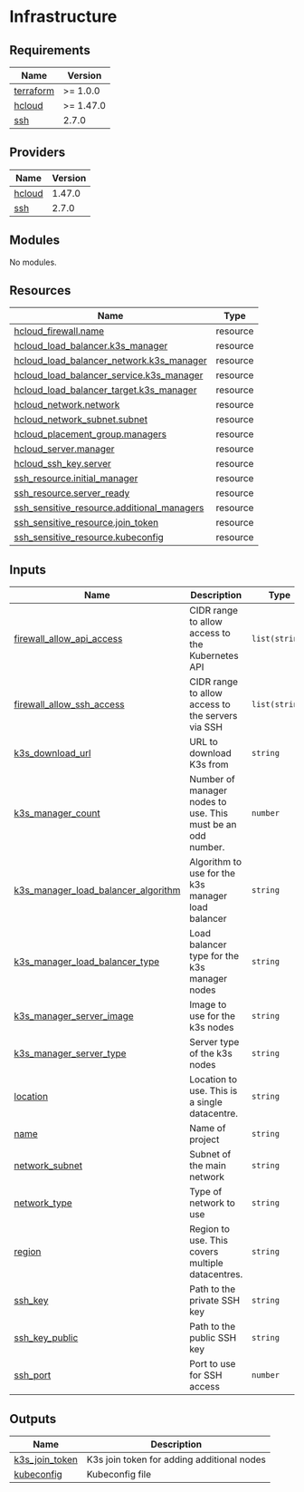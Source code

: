 # Infrastructure

<!-- BEGIN_TF_DOCS -->
## Requirements

| Name | Version |
|------|---------|
| <a name="requirement_terraform"></a> [terraform](#requirement\_terraform) | >= 1.0.0 |
| <a name="requirement_hcloud"></a> [hcloud](#requirement\_hcloud) | >= 1.47.0 |
| <a name="requirement_ssh"></a> [ssh](#requirement\_ssh) | 2.7.0 |

## Providers

| Name | Version |
|------|---------|
| <a name="provider_hcloud"></a> [hcloud](#provider\_hcloud) | 1.47.0 |
| <a name="provider_ssh"></a> [ssh](#provider\_ssh) | 2.7.0 |

## Modules

No modules.

## Resources

| Name | Type |
|------|------|
| [hcloud_firewall.name](https://registry.terraform.io/providers/hetznercloud/hcloud/latest/docs/resources/firewall) | resource |
| [hcloud_load_balancer.k3s_manager](https://registry.terraform.io/providers/hetznercloud/hcloud/latest/docs/resources/load_balancer) | resource |
| [hcloud_load_balancer_network.k3s_manager](https://registry.terraform.io/providers/hetznercloud/hcloud/latest/docs/resources/load_balancer_network) | resource |
| [hcloud_load_balancer_service.k3s_manager](https://registry.terraform.io/providers/hetznercloud/hcloud/latest/docs/resources/load_balancer_service) | resource |
| [hcloud_load_balancer_target.k3s_manager](https://registry.terraform.io/providers/hetznercloud/hcloud/latest/docs/resources/load_balancer_target) | resource |
| [hcloud_network.network](https://registry.terraform.io/providers/hetznercloud/hcloud/latest/docs/resources/network) | resource |
| [hcloud_network_subnet.subnet](https://registry.terraform.io/providers/hetznercloud/hcloud/latest/docs/resources/network_subnet) | resource |
| [hcloud_placement_group.managers](https://registry.terraform.io/providers/hetznercloud/hcloud/latest/docs/resources/placement_group) | resource |
| [hcloud_server.manager](https://registry.terraform.io/providers/hetznercloud/hcloud/latest/docs/resources/server) | resource |
| [hcloud_ssh_key.server](https://registry.terraform.io/providers/hetznercloud/hcloud/latest/docs/resources/ssh_key) | resource |
| [ssh_resource.initial_manager](https://registry.terraform.io/providers/loafoe/ssh/2.7.0/docs/resources/resource) | resource |
| [ssh_resource.server_ready](https://registry.terraform.io/providers/loafoe/ssh/2.7.0/docs/resources/resource) | resource |
| [ssh_sensitive_resource.additional_managers](https://registry.terraform.io/providers/loafoe/ssh/2.7.0/docs/resources/sensitive_resource) | resource |
| [ssh_sensitive_resource.join_token](https://registry.terraform.io/providers/loafoe/ssh/2.7.0/docs/resources/sensitive_resource) | resource |
| [ssh_sensitive_resource.kubeconfig](https://registry.terraform.io/providers/loafoe/ssh/2.7.0/docs/resources/sensitive_resource) | resource |

## Inputs

| Name | Description | Type | Default | Required |
|------|-------------|------|---------|:--------:|
| <a name="input_firewall_allow_api_access"></a> [firewall\_allow\_api\_access](#input\_firewall\_allow\_api\_access) | CIDR range to allow access to the Kubernetes API | `list(string)` | <pre>[<br>  "0.0.0.0/0",<br>  "::/0"<br>]</pre> | no |
| <a name="input_firewall_allow_ssh_access"></a> [firewall\_allow\_ssh\_access](#input\_firewall\_allow\_ssh\_access) | CIDR range to allow access to the servers via SSH | `list(string)` | <pre>[<br>  "0.0.0.0/0",<br>  "::/0"<br>]</pre> | no |
| <a name="input_k3s_download_url"></a> [k3s\_download\_url](#input\_k3s\_download\_url) | URL to download K3s from | `string` | `"https://get.k3s.io"` | no |
| <a name="input_k3s_manager_count"></a> [k3s\_manager\_count](#input\_k3s\_manager\_count) | Number of manager nodes to use. This must be an odd number. | `number` | `1` | no |
| <a name="input_k3s_manager_load_balancer_algorithm"></a> [k3s\_manager\_load\_balancer\_algorithm](#input\_k3s\_manager\_load\_balancer\_algorithm) | Algorithm to use for the k3s manager load balancer | `string` | `"round_robin"` | no |
| <a name="input_k3s_manager_load_balancer_type"></a> [k3s\_manager\_load\_balancer\_type](#input\_k3s\_manager\_load\_balancer\_type) | Load balancer type for the k3s manager nodes | `string` | `"lb11"` | no |
| <a name="input_k3s_manager_server_image"></a> [k3s\_manager\_server\_image](#input\_k3s\_manager\_server\_image) | Image to use for the k3s nodes | `string` | `"ubuntu-24.04"` | no |
| <a name="input_k3s_manager_server_type"></a> [k3s\_manager\_server\_type](#input\_k3s\_manager\_server\_type) | Server type of the k3s nodes | `string` | `"cx22"` | no |
| <a name="input_location"></a> [location](#input\_location) | Location to use. This is a single datacentre. | `string` | `"nbg1"` | no |
| <a name="input_name"></a> [name](#input\_name) | Name of project | `string` | `"infrastructure"` | no |
| <a name="input_network_subnet"></a> [network\_subnet](#input\_network\_subnet) | Subnet of the main network | `string` | `"10.0.0.0/16"` | no |
| <a name="input_network_type"></a> [network\_type](#input\_network\_type) | Type of network to use | `string` | `"cloud"` | no |
| <a name="input_region"></a> [region](#input\_region) | Region to use. This covers multiple datacentres. | `string` | `"eu-central"` | no |
| <a name="input_ssh_key"></a> [ssh\_key](#input\_ssh\_key) | Path to the private SSH key | `string` | `"~/.ssh/id_ed25519"` | no |
| <a name="input_ssh_key_public"></a> [ssh\_key\_public](#input\_ssh\_key\_public) | Path to the public SSH key | `string` | `"~/.ssh/id_ed25519.pub"` | no |
| <a name="input_ssh_port"></a> [ssh\_port](#input\_ssh\_port) | Port to use for SSH access | `number` | `22` | no |

## Outputs

| Name | Description |
|------|-------------|
| <a name="output_k3s_join_token"></a> [k3s\_join\_token](#output\_k3s\_join\_token) | K3s join token for adding additional nodes |
| <a name="output_kubeconfig"></a> [kubeconfig](#output\_kubeconfig) | Kubeconfig file |
<!-- END_TF_DOCS -->

